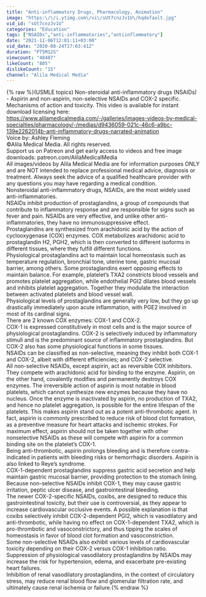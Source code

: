 ```yaml
---
title: "Anti-inflammatory Drugs, Pharmacology, Animation"
image: "https:\/\/i.ytimg.com\/vi\/sUt7cnzJv1U\/hqdefault.jpg"
vid_id: "sUt7cnzJv1U"
categories: "Education"
tags: ["NSAIDs","anti-inflammatories","antiinflammatory"]
date: "2021-11-06T12:01:11+03:00"
vid_date: "2020-08-24T17:03:41Z"
duration: "PT5M12S"
viewcount: "48487"
likeCount: "805"
dislikeCount: "15"
channel: "Alila Medical Media"
---
```

{% raw %}(USMLE topics) Non-steroidal anti-inflammatory drugs (NSAIDs) - Aspirin and non-aspirin, non-selective NSAIDs and COX-2 specific. Mechanisms of action and toxicity. This video is available for instant download licensing here: <a rel="nofollow" target="blank" href="https://www.alilamedicalmedia.com/-/galleries/images-videos-by-medical-specialties/pharmacology/-/medias/d9436059-021c-46c6-a9bc-139e2262014b-anti-inflammatory-drugs-narrated-animation">https://www.alilamedicalmedia.com/-/galleries/images-videos-by-medical-specialties/pharmacology/-/medias/d9436059-021c-46c6-a9bc-139e2262014b-anti-inflammatory-drugs-narrated-animation</a><br />Voice by: Ashley Fleming<br />©Alila Medical Media. All rights reserved.<br />Support us on Patreon and get early access to videos and free image downloads: patreon.com/AlilaMedicalMedia<br />All images/videos by Alila Medical Media are for information purposes ONLY and are NOT intended to replace professional medical advice, diagnosis or treatment. Always seek the advice of a qualified healthcare provider with any questions you may have regarding a medical condition.<br />Nonsteroidal anti-inflammatory drugs, NSAIDs, are the most widely used anti-inflammatories.  <br />NSAIDs inhibit production of prostaglandins, a group of compounds that contribute to inflammatory response and are responsible for signs such as fever and pain. NSAIDs are very effective, and unlike other anti-inflammatories, they have no immunosuppressive effect.<br />Prostaglandins are synthesized from arachidonic acid by the action of cyclooxygenase (COX) enzymes. COX metabolizes arachidonic acid to prostaglandin H2, PGH2, which is then converted to different isoforms in different tissues, where they fulfill different functions.<br />Physiological prostaglandins act to maintain local homeostasis such as temperature regulation, bronchial tone, uterine tone, gastric mucosal barrier, among others. Some prostaglandins exert opposing effects to maintain balance. For example, platelet’s TXA2 constricts blood vessels and promotes platelet aggregation, while endothelial PGI2 dilates blood vessels and inhibits platelet aggregation. Together they modulate the interaction between activated platelets and blood vessel wall.  <br />Physiological levels of prostaglandins are generally very low, but they go up drastically immediately upon acute inflammation, with PGE2 involved in most of its cardinal signs.<br />There are 2 known COX enzymes: COX-1 and COX-2.<br />COX-1 is expressed constitutively in most cells and is the major source of physiological prostaglandins. COX-2 is selectively induced by inflammatory stimuli and is the predominant source of inflammatory prostaglandins. But COX-2 also has some physiological functions in some tissues.<br />NSAIDs can be classified as non-selective, meaning they inhibit both COX-1 and COX-2, albeit with different efficiencies; and COX-2 selective. <br />All non-selective NSAIDs, except aspirin, act as reversible COX inhibitors. They compete with arachidonic acid for binding to the enzyme. Aspirin, on the other hand, covalently modifies and permanently destroys COX enzymes. The irreversible action of aspirin is most notable in blood platelets, which cannot synthesize new enzymes because they have no nucleus. Once the enzyme is inactivated by aspirin, no production of TXA2, and hence no platelet aggregation, is possible for the entire lifespan of the platelets. This makes aspirin stand out as a potent anti-thrombotic agent. In fact, aspirin is commonly prescribed to reduce risk of blood clot formation, as a preventive measure for heart attacks and ischemic strokes. For maximum effect, aspirin should not be taken together with other nonselective NSAIDs as these will compete with aspirin for a common binding site on the platelet’s COX-1. <br />Being anti-thrombotic, aspirin prolongs bleeding and is therefore contra-indicated in patients with bleeding risks or hemorrhagic disorders. Aspirin is also linked to Reye’s syndrome.<br />COX-1-dependent prostaglandins suppress gastric acid secretion and help maintain gastric mucosal barrier, providing protection to the stomach lining. Because non-selective NSAIDs inhibit COX-1, they may cause gastric irritation, peptic ulcer disease, and gastrointestinal bleeding. <br />The newer COX-2-specific NSAIDs, coxibs, are designed to reduce this gastrointestinal toxicity, but their use is controversial, as they appear to increase cardiovascular occlusive events. A possible explanation is that coxibs selectively inhibit COX-2-dependent PGI2, which is vasodilatory and anti-thrombotic, while having no effect on COX-1-dependent TXA2, which is pro-thrombotic and vasoconstrictory, and thus tipping the scales of homeostasis in favor of blood clot formation and vasoconstriction.<br />Some non-selective NSAIDs also exhibit various levels of cardiovascular toxicity depending on their COX-2 versus COX-1 inhibition ratio.<br />Suppression of physiological vasodilatory prostaglandins by NSAIDs may increase the risk for hypertension, edema, and exacerbate pre-existing heart failures. <br />Inhibition of renal vasodilatory prostaglandins, in the context of circulatory stress, may reduce renal blood flow and glomerular filtration rate, and ultimately cause renal ischemia or failure.{% endraw %}
